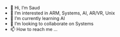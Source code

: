 - 👋 Hi, I’m Saud
- 👀 I’m interested in ARM, Systems, AI, AR/VR, Unix
- 🌱 I’m currently learning AI
- 💞️ I’m looking to collaborate on Systems
- 📫 How to reach me ...
